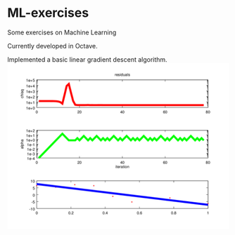 # ML-exercises
Some exercises on Machine Learning

Currently developed in Octave.

Implemented a basic linear gradient descent algorithm.
![alt text](https://github.com/paskino/ML-exercises/blob/master/octave/exercise.png)
